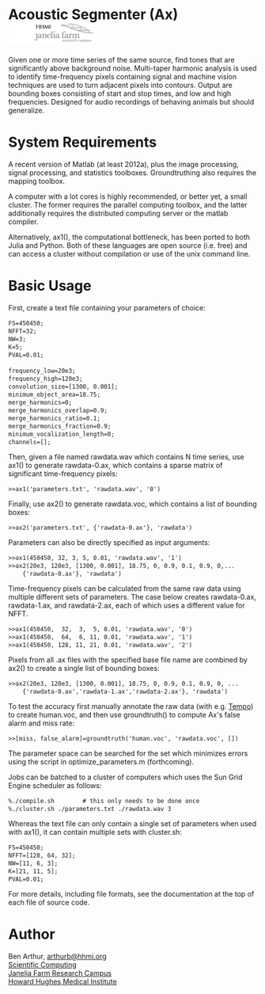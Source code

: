 Acoustic Segmenter (Ax) [![Picture](/jfrc_grey_180x40.png)](http://www.janelia.org)
=======================

Given one or more time series of the same source, find tones that are
significantly above background noise.  Multi-taper harmonic analysis is
used to identify time-frequency pixels containing signal and machine
vision techniques are used to turn adjacent pixels into contours.
Output are bounding boxes consisting of start and stop times, and low and
high frequencies.  Designed for audio recordings of behaving animals but
should generalize.


System Requirements
===================

A recent version of Matlab (at least 2012a), plus the image processing,
signal processing, and statistics toolboxes.  Groundtruthing also requires
the mapping toolbox.

A computer with a lot cores is highly recommended, or better yet, a
small cluster.  The former requires the parallel computing toolbox,
and the latter additionally requires the distributed computing
server or the matlab compiler.

Alternatively, ax1(), the computational bottleneck, has been ported to
both Julia and Python.  Both of these languages are open source (i.e. free)
and can access a cluster without compilation or use of the unix command line.


Basic Usage
===========

First, create a text file containing your parameters of choice:

    FS=450450;
    NFFT=32;
    NW=3;
    K=5;
    PVAL=0.01;

    frequency_low=20e3;
    frequency_high=120e3;
    convolution_size=[1300, 0.001];
    minimum_object_area=18.75;
    merge_harmonics=0;
    merge_harmonics_overlap=0.9;
    merge_harmonics_ratio=0.1;
    merge_harmonics_fraction=0.9;
    minimum_vocalization_length=0;
    channels=[];

Then, given a file named rawdata.wav which contains N time series, use ax1()
to generate rawdata-0.ax, which contains a sparse matrix of significant
time-frequency pixels:

    >>ax1('parameters.txt', 'rawdata.wav', '0')

Finally, use ax2() to generate rawdata.voc, which contains a list of
bounding boxes:

    >>ax2('parameters.txt', {'rawdata-0.ax'}, 'rawdata')

Parameters can also be directly specified as input arguments:

    >>ax1(450450, 32, 3, 5, 0.01, 'rawdata.wav', '1')
    >>ax2(20e3, 120e3, [1300, 0.001], 18.75, 0, 0.9, 0.1, 0.9, 0,...
        {'rawdata-0.ax'}, 'rawdata')

Time-frequency pixels can be calculated from the same raw data using
multiple different sets of parameters.  The case below creates rawdata-0.ax,
rawdata-1.ax, and rawdata-2.ax, each of which uses a different value for NFFT.

    >>ax1(450450,  32,  3,  5, 0.01, 'rawdata.wav', '0')
    >>ax1(450450,  64,  6, 11, 0.01, 'rawdata.wav', '1')
    >>ax1(450450, 128, 11, 21, 0.01, 'rawdata.wav', '2')

Pixels from all .ax files with the specified base file name are combined
by ax2() to create a single list of bounding boxes:

    >>ax2(20e3, 120e3, [1300, 0.001], 18.75, 0, 0.9, 0.1, 0.9, 0, ...
        {'rawdata-0.ax','rawdata-1.ax','rawdata-2.ax'}, 'rawdata')

To test the accuracy first manually annotate the raw data (with
e.g. [Tempo](https://github.com/JaneliaSciComp/tempo)) to create
human.voc, and then use groundtruth() to compute Ax's false alarm and
miss rate:

    >>[miss, false_alarm]=groundtruth('human.voc', 'rawdata.voc', [])

The parameter space can be searched for the set which minimizes errors
using the script in optimize_parameters.m (forthcoming).

Jobs can be batched to a cluster of computers which uses the Sun Grid Engine
scheduler as follows:

    %./compile.sh        # this only needs to be done once 
    %./cluster.sh ./parameters.txt ./rawdata.wav 3

Whereas the text file can only contain a single set of parameters when used
with ax1(), it can contain multiple sets with cluster.sh:

    FS=450450;
    NFFT=[128, 64, 32];
    NW=[11, 6, 3];
    K=[21, 11, 5];
    PVAL=0.01;

For more details, including file formats, see the documentation at the top
of each file of source code.


Author
======

Ben Arthur, arthurb@hhmi.org  
[Scientific Computing](http://www.janelia.org/research-resources/computing-resources)  
[Janelia Farm Research Campus](http://www.janelia.org)  
[Howard Hughes Medical Institute](http://www.hhmi.org)
